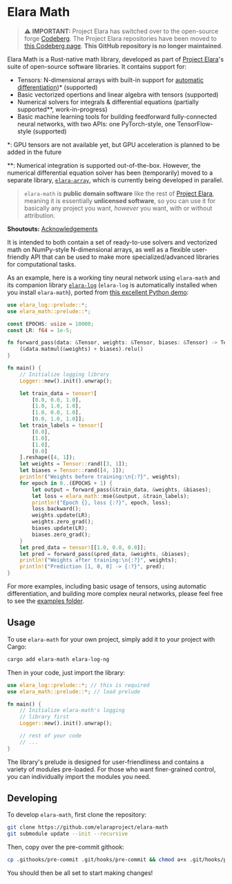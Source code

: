 # Elara Math

> :warning: **IMPORTANT:** Project Elara has switched over to the open-source forge [Codeberg](https://codeberg.org/). The Project Elara repositories have been moved to [this Codeberg page](https://codeberg.org/elaraproject/). **This GitHub repository is no longer maintained**.

Elara Math is a Rust-native math library, developed as part of [Project Elara](https://github.com/elaraproject/)'s suite of open-source software libraries. It contains support for:

- Tensors: N-dimensional arrays with built-in support for [automatic differentiation](https://en.wikipedia.org/wiki/Automatic_differentiation))\* (supported)
- Basic vectorized opertions and linear algebra with tensors (supported)
- Numerical solvers for integrals & differential equations (partially supported\*\*, work-in-progress)
- Basic machine learning tools for building feedforward fully-connected neural networks, with two APIs: one PyTorch-style, one TensorFlow-style (supported)

\*: GPU tensors are not available yet, but GPU acceleration is planned to be added in the future

\*\*: Numerical integration is supported out-of-the-box. However, the numerical differential equation solver has been (temporarily) moved to a separate library, [`elara-array`](https://github.com/elaraproject/elara-array), which is currently being developed in parallel.

> `elara-math` is **public domain software** like the rest of [Project Elara](https://github.com/elaraproject/), meaning it is essentially **unlicensed software**, so you can use it for basically any project you want, _however_ you want, with or without attribution.

**Shoutouts:** [Acknowledgements](https://github.com/elaraproject/elara-math/tree/main/ACKNOWLEDGEMENTS.md)

It is intended to both contain a set of ready-to-use solvers and vectorized math on NumPy-style N-dimensional arrays, as well as a flexible user-friendly API that can be used to make more specialized/advanced libraries for computational tasks.

As an example, here is a working tiny neural network using `elara-math` and its companion library [`elara-log`](https://github.com/elaraproject/elara-log-ng) (`elara-log` is automatically installed when you install `elara-math`), ported from [this excellent Python demo](https://medium.com/technology-invention-and-more/how-to-build-a-simple-neural-network-in-9-lines-of-python-code-cc8f23647ca1):

```rust
use elara_log::prelude::*;
use elara_math::prelude::*;

const EPOCHS: usize = 10000;
const LR: f64 = 1e-5;

fn forward_pass(data: &Tensor, weights: &Tensor, biases: &Tensor) -> Tensor {
    (&data.matmul(&weights) + biases).relu()
}

fn main() {
    // Initialize logging library
    Logger::new().init().unwrap();

    let train_data = tensor![
        [0.0, 0.0, 1.0],
        [1.0, 1.0, 1.0],
        [1.0, 0.0, 1.0],
        [0.0, 1.0, 1.0]];
    let train_labels = tensor![
        [0.0],
        [1.0],
        [1.0],
        [0.0]
    ].reshape([4, 1]);
    let weights = Tensor::rand([3, 1]);
    let biases = Tensor::rand([4, 1]);
    println!("Weights before training:\n{:?}", weights);
    for epoch in 0..(EPOCHS + 1) {
        let output = forward_pass(&train_data, &weights, &biases);
        let loss = elara_math::mse(&output, &train_labels);
        println!("Epoch {}, loss {:?}", epoch, loss);
        loss.backward();
        weights.update(LR);
        weights.zero_grad();
        biases.update(LR);
        biases.zero_grad();
    }
    let pred_data = tensor![[1.0, 0.0, 0.0]];
    let pred = forward_pass(&pred_data, &weights, &biases);
    println!("Weights after training:\n{:?}", weights);
    println!("Prediction [1, 0, 0] -> {:?}", pred);
}
```

For more examples, including basic usage of tensors, using automatic differentiation, and building more complex neural networks, please feel free to see the [examples folder](https://github.com/elaraproject/elara-math/tree/main/examples).

## Usage

To use `elara-math` for your own project, simply add it to your project with Cargo:

```sh
cargo add elara-math elara-log-ng
```

Then in your code, just import the library:

```rust
use elara_log::prelude::*; // this is required
use elara_math::prelude::*; // load prelude

fn main() {
    // Initialize elara-math's logging
    // library first
    Logger::new().init().unwrap();

    // rest of your code
    // ...
}
```

The library's prelude is designed for user-friendliness and contains a variety of modules pre-loaded. For those who want finer-grained control, you can individually import the modules you need.

## Developing

To develop `elara-math`, first clone the repository:

```sh
git clone https://github.com/elaraproject/elara-math
git submodule update --init --recursive
```

Then, copy over the pre-commit githook:

```sh
cp .githooks/pre-commit .git/hooks/pre-commit && chmod a+x .git/hooks/pre-commit
```

You should then be all set to start making changes!
